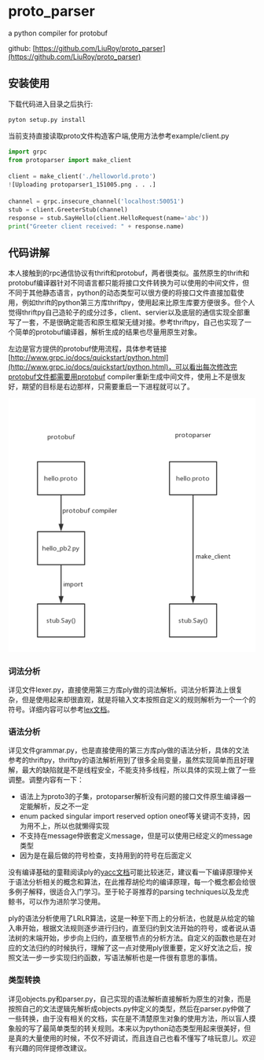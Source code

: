 # proto_parser

a python compiler for protobuf

github: [https://github.com/LiuRoy/proto_parser](https://github.com/LiuRoy/proto_parser)

## 安装使用

下载代码进入目录之后执行:

```bash
pyton setup.py install
```

当前支持直接读取proto文件构造客户端,使用方法参考example/client.py

```python
import grpc
from protoparser import make_client

client = make_client('./helloworld.proto')
![Uploading protoparser1_151005.png . . .]

channel = grpc.insecure_channel('localhost:50051')
stub = client.GreeterStub(channel)
response = stub.SayHello(client.HelloRequest(name='abc'))
print("Greeter client received: " + response.name)
```

## 代码讲解

本人接触到的rpc通信协议有thrift和protobuf，两者很类似。虽然原生的thrift和protobuf编译器针对不同语言都只能将接口文件转换为可以使用的中间文件，但不同于其他静态语言，python的动态类型可以很方便的将接口文件直接加载使用，例如thrift的python第三方库thriftpy，使用起来比原生库要方便很多。但个人觉得thriftpy自己造轮子的成分过多，client、servier以及底层的通信实现全部重写了一套，不是很确定能否和原生框架无缝对接。参考thriftpy，自己也实现了一个简单的protobuf编译器，解析生成的结果也尽量用原生对象。

左边是官方提供的protobuf使用流程，具体参考链接[http://www.grpc.io/docs/quickstart/python.html](http://www.grpc.io/docs/quickstart/python.html)，可以看出每次修改完protobuf文件都需要用protobuf compiler重新生成中间文件，使用上不是很友好，期望的目标是右边那样，只需要重启一下进程就可以了。

![使用流程](docs/protoparser1.png)

### 词法分析

详见文件lexer.py，直接使用第三方库ply做的词法解析。词法分析算法上很复杂，但是使用起来却很直观，就是将输入文本按照自定义的规则解析为一个一个的符号。详细内容可以参考[lex文档](http://www.pchou.info/open-source/2014/01/18/52da47204d4cb.html)。

### 语法分析

详见文件grammar.py，也是直接使用的第三方库ply做的语法分析，具体的文法参考的thriftpy，thriftpy的语法解析用到了很多全局变量，虽然实现简单而且好理解，最大的缺陷就是不是线程安全，不能支持多线程，所以具体的实现上做了一些调整。调整内容有一下：

+ 语法上为proto3的子集，protoparser解析没有问题的接口文件原生编译器一定能解析，反之不一定
+ enum packed singular import reserved option oneof等关键词不支持，因为用不上，所以也就懒得实现
+ 不支持在message仲嵌套定义message，但是可以使用已经定义的message类型
+ 因为是在最后做的符号检查，支持用到的符号在后面定义

没有编译基础的童鞋阅读ply的[yacc文档](http://www.pchou.info/open-source/2014/01/18/52da47204d4cb.html)可能比较迷茫，建议看一下编译原理仲关于语法分析相关的概念和算法，在此推荐胡伦均的编译原理，每一个概念都会给很多例子解释，很适合入门学习。至于轮子哥推荐的parsing techniques以及龙虎鲸书，可以作为进阶学习使用。

ply的语法分析使用了LRLR算法，这是一种至下而上的分析法，也就是从给定的输入串开始，根据文法规则逐步进行归约，直至归约到文法开始的符号，或者说从语法树的末端开始，步步向上归约，直至根节点的分析方法。自定义的函数也是在对应的文法归约的时候执行，理解了这一点对使用ply很重要，定义好文法之后，按照文法一步一步实现归约函数，写语法解析也是一件很有意思的事情。

### 类型转换

详见objects.py和parser.py，自己实现的语法解析直接解析为原生的对象，而是按照自己的文法逻辑先解析成objects.py仲定义的类型，然后在parser.py仲做了一些转换，由于没有相关的文档，实在是不清楚原生对象的使用方法，所以盲人摸象般的写了最简单类型的转关规则。本来以为python动态类型用起来很美好，但是真的大量使用的时候，不仅不好调试，而且连自己也看不懂写了啥玩意儿。欢迎有兴趣的同伴提修改建议。